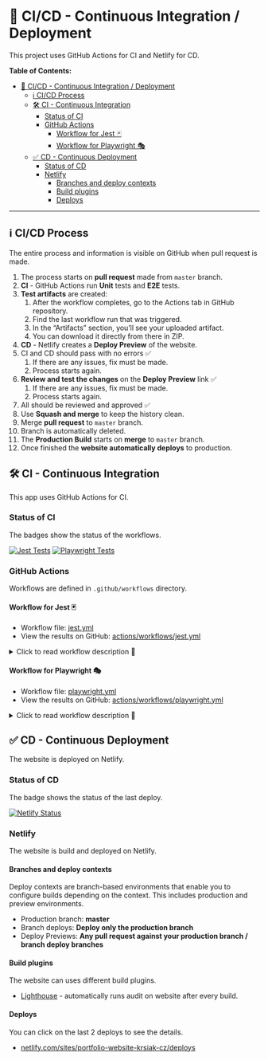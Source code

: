 # 🚀 CI/CD - Continuous Integration / Deployment

This project uses GitHub Actions for CI and Netlify for CD.

**Table of Contents:**

- [🚀 CI/CD - Continuous Integration / Deployment](#-cicd---continuous-integration--deployment)
  - [ℹ️ CI/CD Process](#ℹ️-cicd-process)
  - [🛠️ CI - Continuous Integration](#️-ci---continuous-integration)
    - [Status of CI](#status-of-ci)
    - [GitHub Actions](#github-actions)
      - [Workflow for Jest 🃏](#workflow-for-jest-)
      - [Workflow for Playwright 🎭](#workflow-for-playwright-)
  - [✅ CD - Continuous Deployment](#-cd---continuous-deployment)
    - [Status of CD](#status-of-cd)
    - [Netlify](#netlify)
      - [Branches and deploy contexts](#branches-and-deploy-contexts)
      - [Build plugins](#build-plugins)
      - [Deploys](#deploys)

---

## ℹ️ CI/CD Process

The entire process and information is visible on GitHub when pull request is made.

1. The process starts on **pull request** made from `master` branch.
2. **CI** - GitHub Actions run **Unit** tests and **E2E** tests.
3. **Test artifacts** are created:
   1. After the workflow completes, go to the Actions tab in GitHub repository.
   2. Find the last workflow run that was triggered.
   3. In the “Artifacts” section, you’ll see your uploaded artifact.
   4. You can download it directly from there in ZIP.
4. **CD** - Netlify creates a **Deploy Preview** of the website.
5. CI and CD should pass with no errors ✅
   1. If there are any issues, fix must be made.
   2. Process starts again.
6. **Review and test the changes** on the **Deploy Preview** link ✅
   1. If there are any issues, fix must be made.
   2. Process starts again.
7. All should be reviewed and approved ✅
8. Use **Squash and merge** to keep the history clean.
9. Merge **pull request** to `master` branch.
10. Branch is automatically deleted.
11. The **Production Build** starts on **merge** to `master` branch.
12. Once finished the **website automatically deploys** to production.

## 🛠️ CI - Continuous Integration

This app uses GitHub Actions for CI.

### Status of CI

The badges show the status of the workflows.

[![Jest Tests](https://github.com/krsiakdaniel/portfolio-website-krsiak-cz/actions/workflows/jest.yml/badge.svg)](https://github.com/krsiakdaniel/portfolio-website-krsiak-cz/actions/workflows/jest.yml) [![Playwright Tests](https://github.com/krsiakdaniel/portfolio-website-krsiak-cz/actions/workflows/playwright.yml/badge.svg)](https://github.com/krsiakdaniel/portfolio-website-krsiak-cz/actions/workflows/playwright.yml)

### GitHub Actions

Workflows are defined in `.github/workflows` directory.

#### Workflow for Jest 🃏

- Workflow file: [jest.yml](.github/workflows/jest.yml)
- View the results on GitHub: [actions/workflows/jest.yml](https://github.com/krsiakdaniel/portfolio-website-krsiak-cz/actions/workflows/jest.yml)

<details>
<summary>Click to read workflow description 👀</summary>

---

This workflow is triggered:

- When a pull request is opened against the `master` branch.
- The workflow consists of a single job named `run-tests-jest`.
- The job is executed on the latest version of Ubuntu.

The `run-tests-jest` job follows these steps:

1. Checkout the repository using the `actions/checkout@v3` action.
2. Setup Node.js environment using the `actions/setup-node@v3` action with Node.js version 18.
3. It installs the dependencies of your project using `npm ci`. This command is similar to `npm install`, but it's designed to be used in automated environments such as this one.
4. Run JEST tests using `npm test`.
5. Upload the test report as an artifact:
   - Using the `actions/upload-artifact@v3` action.
   - This step is always executed regardless of the success or failure of previous steps.
   - The artifact is named `jest-report`
   - It is located at path `jest-report/`
   - It is retained for 7 days.

</details>

#### Workflow for Playwright 🎭

- Workflow file: [playwright.yml](.github/workflows/playwright.yml)
- View the results on GitHub: [actions/workflows/playwright.yml](https://github.com/krsiakdaniel/portfolio-website-krsiak-cz/actions/workflows/playwright.yml)

<details>
<summary>Click to read workflow description 👀</summary>

---

This workflow is triggered:

- When a pull request is opened against the `master` branch.
- The workflow consists of a single job named `run-tests-playwright`.
- The job is executed on the latest version of Ubuntu.

The `run-tests-playwright` job follows these steps:

1. Checkout the repository using the `actions/checkout@v3` action.
2. Setup Node.js environment using the `actions/setup-node@v3` action with Node.js version 18.
3. It installs the dependencies of your project using `npm ci`. This command is similar to `npm install`, but it's designed to be used in automated environments such as this one.
4. Install Playwright browsers using `npx playwright install --with-deps`.
5. Run Playwright tests using `npx playwright test`.
6. Upload the test report as an artifact:
   - Using the `actions/upload-artifact@v3` action.
   - This step is always executed regardless of the success or failure of previous steps.
   - The artifact is named `playwright-report`
   - It is located at path `playwright-report/`
   - It is retained for 7 days.

</details>

## ✅ CD - Continuous Deployment

The website is deployed on Netlify.

### Status of CD

The badge shows the status of the last deploy.

[![Netlify Status](https://api.netlify.com/api/v1/badges/eb322254-0169-4941-9416-3806b0bd5be6/deploy-status)](https://app.netlify.com/sites/portfolio-website-krsiak-cz/deploys)

### Netlify

The website is build and deployed on Netlify.

#### Branches and deploy contexts

Deploy contexts are branch-based environments that enable you to configure builds depending on the context. This includes production and preview environments.

- Production branch: **master**
- Branch deploys: **Deploy only the production branch**
- Deploy Previews: **Any pull request against your production branch / branch deploy branches**

#### Build plugins

The website can uses different build plugins.

- [Lighthouse](https://developer.chrome.com/docs/lighthouse/overview) - automatically runs audit on website after every build.

#### Deploys

You can click on the last 2 deploys to see the details.

- [netlify.com/sites/portfolio-website-krsiak-cz/deploys](https://app.netlify.com/sites/portfolio-website-krsiak-cz/deploys)
